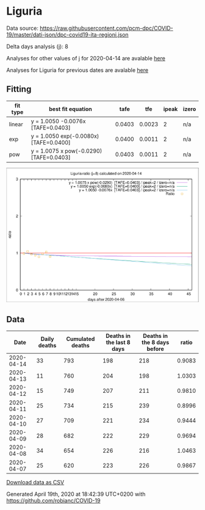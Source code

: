 # Liguria

Data source: https://raw.githubusercontent.com/pcm-dpc/COVID-19/master/dati-json/dpc-covid19-ita-regioni.json

Delta days analysis (j): 8

Analyses for other values of j for 2020-04-14 are avalable [here](../2020-04-14/README.md)

Analyses for Liguria for previous dates are avalable [here](../README.md)

## Fitting 
|fit type|best fit equation|tafe|tfe|ipeak|izero|
|-------|-----|--------|------|---|---|
|linear|y = 1.0050 -0.0076x  [TAFE=0.0403]|0.0403|0.0023|2|n/a|
|exp|y = 1.0050 exp(-0.0080x)  [TAFE=0.0400]|0.0400|0.0011|2|n/a|
|pow|y = 1.0075 x pow(-0.0290)  [TAFE=0.0403]|0.0403|0.0011|2|n/a|

![Plot](COVID-19_liguria_j8_2020-04-14.png)

## Data
|Date|Daily deaths|Cumulated deaths|Deaths in the last 8 days|Deaths in the 8 days before|ratio|
|----|----------|-----------|-------|--------------------|-----|
|2020-04-14|33|793|198|218|0.9083|
|2020-04-13|11|760|204|198|1.0303|
|2020-04-12|15|749|207|211|0.9810|
|2020-04-11|25|734|215|239|0.8996|
|2020-04-10|27|709|221|234|0.9444|
|2020-04-09|28|682|222|229|0.9694|
|2020-04-08|34|654|226|216|1.0463|
|2020-04-07|25|620|223|226|0.9867|

[Download data as CSV](COVID-19_liguria_j8_2020-04-14.csv)

Generated April 19th, 2020 at 18:42:39 UTC+0200 with https://github.com/robianc/COVID-19
